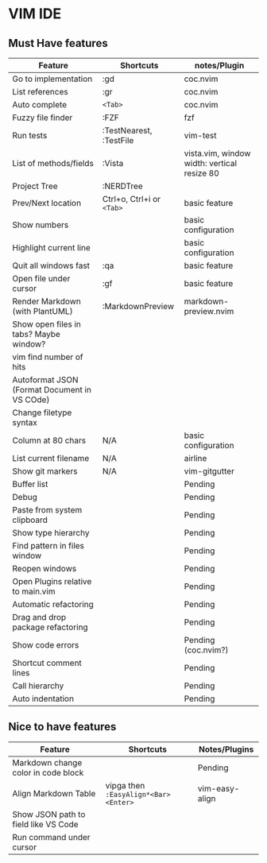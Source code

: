 # VIM IDE

## Must Have features

| Feature                                      | Shortcuts                 | notes/Plugin                                |
| -                                            | -                         | -                                           |
| Go to implementation                         | :gd                       | coc.nvim                                    |
| List references                              | :gr                       | coc.nvim                                    |
| Auto complete                                | `<Tab>`                   | coc.nvim                                    |
| Fuzzy file finder                            | :FZF                      | fzf                                         |
| Run tests                                    | :TestNearest, :TestFile   | vim-test                                    |
| List of methods/fields                       | :Vista                    | vista.vim, window width: vertical resize 80 |
| Project Tree                                 | :NERDTree                 |                                             |
| Prev/Next location                           | Ctrl+o, Ctrl+i or `<Tab>` | basic feature                               |
| Show numbers                                 |                           | basic configuration                         |
| Highlight current line                       |                           | basic configuration                         |
| Quit all windows fast                        | :qa                       | basic feature                               |
| Open file under cursor                       | :gf                       | basic feature                               |
| Render Markdown (with PlantUML)              | :MarkdownPreview          | markdown-preview.nvim                       |
| Show open files in tabs? Maybe window?       |                           |                                             |
| vim find number of hits                      |                           |                                             |
| Autoformat JSON (Format Document in VS COde) |                           |                                             |
| Change filetype syntax                       |                           |                                             |
| Column at 80 chars                           | N/A                       | basic configuration                         |
| List current filename                        | N/A                       | airline                                     |
| Show git markers                             | N/A                       | vim-gitgutter                               |
| Buffer list                                  |                           | Pending                                     |
| Debug                                        |                           | Pending                                     |
| Paste from system clipboard                  |                           | Pending                                     |
| Show type hierarchy                          |                           | Pending                                     |
| Find pattern in files window                 |                           | Pending                                     |
| Reopen windows                               |                           | Pending                                     |
| Open Plugins relative to main.vim            |                           | Pending                                     |
| Automatic refactoring                        |                           | Pending                                     |
| Drag and drop package refactoring            |                           | Pending                                     |
| Show code errors                             |                           | Pending (coc.nvim?)                         |
| Shortcut comment lines                       |                           | Pending                                     |
| Call hierarchy                               |                           | Pending                                     |
| Auto indentation                             |                           | Pending                                     |

## Nice to have features

| Feature                              | Shortcuts                            | Notes/Plugins  |
| -                                    | -                                    | -              |
| Markdown change color in code block  |                                      | Pending        |
| Align Markdown Table                 | vipga then `:EasyAlign*<Bar><Enter>` | vim-easy-align |
| Show JSON path to field like VS Code |                                      |                |
| Run command under cursor             |                                      |                |


